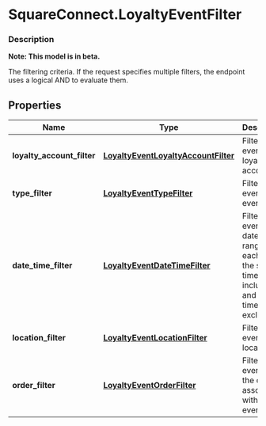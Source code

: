 # SquareConnect.LoyaltyEventFilter

### Description
**Note: This model is in beta.**

The filtering criteria. If the request specifies multiple filters,  the endpoint uses a logical AND to evaluate them.

## Properties
Name | Type | Description | Notes
------------ | ------------- | ------------- | -------------
**loyalty_account_filter** | [**LoyaltyEventLoyaltyAccountFilter**](LoyaltyEventLoyaltyAccountFilter.md) | Filter events by loyalty account. | [optional] 
**type_filter** | [**LoyaltyEventTypeFilter**](LoyaltyEventTypeFilter.md) | Filter events by event type. | [optional] 
**date_time_filter** | [**LoyaltyEventDateTimeFilter**](LoyaltyEventDateTimeFilter.md) | Filter events by date time range.  For each range, the start time is inclusive and the end time  is exclusive. | [optional] 
**location_filter** | [**LoyaltyEventLocationFilter**](LoyaltyEventLocationFilter.md) | Filter events by location. | [optional] 
**order_filter** | [**LoyaltyEventOrderFilter**](LoyaltyEventOrderFilter.md) | Filter events by the order associated with the event. | [optional] 


